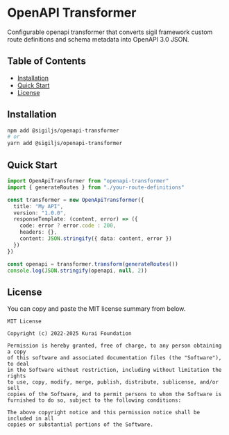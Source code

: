 # OpenAPI Transformer

Configurable openapi transformer that converts sigil framework custom route definitions and schema metadata into OpenAPI 3.0 JSON.


## Table of Contents

* [Installation](#installation)
* [Quick Start](#quick-start)
* [License](#license)


## Installation

```bash
npm add @sigiljs/openapi-transformer
# or
yarn add @sigiljs/openapi-transformer
```


## Quick Start

```ts
import OpenApiTransformer from "openapi-transformer"
import { generateRoutes } from "./your-route-definitions"

const transformer = new OpenApiTransformer({
  title: "My API",
  version: "1.0.0",
  responseTemplate: (content, error) => ({
    code: error ? error.code : 200,
    headers: {},
    content: JSON.stringify({ data: content, error })
  })
})

const openapi = transformer.transform(generateRoutes())
console.log(JSON.stringify(openapi, null, 2))
```


## License

You can copy and paste the MIT license summary from below.

```text
MIT License

Copyright (c) 2022-2025 Kurai Foundation

Permission is hereby granted, free of charge, to any person obtaining a copy
of this software and associated documentation files (the "Software"), to deal
in the Software without restriction, including without limitation the rights
to use, copy, modify, merge, publish, distribute, sublicense, and/or sell
copies of the Software, and to permit persons to whom the Software is
furnished to do so, subject to the following conditions:

The above copyright notice and this permission notice shall be included in all
copies or substantial portions of the Software.
```
